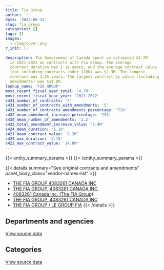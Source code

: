 ```yaml
---
title: Fia Group
author: ''
date: '2022-08-31'
slug: fia_group
categories: []
tags: []
images:
  - /img/cover.png
r_init: |-
  
description: The Government of Canada spent an estimated $4.7M
  in 2021-2022 on contracts with Fia Group. The average
  contract duration was 1.14 years, and the average contract value
  (not including contracts under $10k) was $2.3M. The longest
  contract was 3.15 years. The largest contract by value (including
  amendments) was $14.8M.
lookup_name: 'FIA GROUP'
most_recent_fiscal_year_total: '4.7M'
most_recent_fiscal_year_year: '2021-2022'
s431_number_of_contracts: '7'
s431_number_of_contracts_with_amendments: '5'
s431_number_of_contracts_amendments_percentage: '71%'
s432_mean_amendment_increase_percentage: '23%'
s434_mean_number_of_amendments: '2.2'
s433_total_amendment_increase_value: '2.4M'
s424_mean_duration: '1.14'
s421_mean_contract_value: '2.3M'
s425_max_duration: '3.15'
s422_max_contract_value: '14.8M'
---
```


<script src="/rmarkdown-libs/htmlwidgets/htmlwidgets.js"></script>
<link href="/rmarkdown-libs/datatables-css/datatables-crosstalk.css" rel="stylesheet" />
<script src="/rmarkdown-libs/datatables-binding/datatables.js"></script>
<script src="/rmarkdown-libs/jquery/jquery-3.6.0.min.js"></script>
<link href="/rmarkdown-libs/dt-core-bootstrap/css/dataTables.bootstrap.min.css" rel="stylesheet" />
<link href="/rmarkdown-libs/dt-core-bootstrap/css/dataTables.bootstrap.extra.css" rel="stylesheet" />
<script src="/rmarkdown-libs/dt-core-bootstrap/js/jquery.dataTables.min.js"></script>
<script src="/rmarkdown-libs/dt-core-bootstrap/js/dataTables.bootstrap.min.js"></script>
<link href="/rmarkdown-libs/crosstalk/css/crosstalk.min.css" rel="stylesheet" />
<script src="/rmarkdown-libs/crosstalk/js/crosstalk.min.js"></script>
<script src="/rmarkdown-libs/htmlwidgets/htmlwidgets.js"></script>
<link href="/rmarkdown-libs/datatables-css/datatables-crosstalk.css" rel="stylesheet" />
<script src="/rmarkdown-libs/datatables-binding/datatables.js"></script>
<script src="/rmarkdown-libs/jquery/jquery-3.6.0.min.js"></script>
<link href="/rmarkdown-libs/dt-core-bootstrap/css/dataTables.bootstrap.min.css" rel="stylesheet" />
<link href="/rmarkdown-libs/dt-core-bootstrap/css/dataTables.bootstrap.extra.css" rel="stylesheet" />
<script src="/rmarkdown-libs/dt-core-bootstrap/js/jquery.dataTables.min.js"></script>
<script src="/rmarkdown-libs/dt-core-bootstrap/js/dataTables.bootstrap.min.js"></script>
<link href="/rmarkdown-libs/crosstalk/css/crosstalk.min.css" rel="stylesheet" />
<script src="/rmarkdown-libs/crosstalk/js/crosstalk.min.js"></script>

{{< entity_summary_params >}}
{{< /entity_summary_params >}}

{{< details summary="See original contracts and amendments" panel_body_class="vendor-names-list" >}}
- [THE FIA GROUP 4083261 CANADA INC](https://search.open.canada.ca/en/ct/?sort=contract_value_f%20desc&page=1&search_text=%22THE%20FIA%20GROUP%204083261%20CANADA%20INC%22)
- [THE FIA GROUP, 4083261 CANADA INC.](https://search.open.canada.ca/en/ct/?sort=contract_value_f%20desc&page=1&search_text=%22THE%20FIA%20GROUP%2c%204083261%20CANADA%20INC.%22)
- [4083261 Canada Inc. (The FIA Group)](https://search.open.canada.ca/en/ct/?sort=contract_value_f%20desc&page=1&search_text=%224083261%20Canada%20Inc.%20%28The%20FIA%20Group%29%22)
- [THE FIA GROUP, 4083261 CANADA INC](https://search.open.canada.ca/en/ct/?sort=contract_value_f%20desc&page=1&search_text=%22THE%20FIA%20GROUP%2c%204083261%20CANADA%20INC%22)
- [THE FIA GROUP / LE GROUP FIA](https://search.open.canada.ca/en/ct/?sort=contract_value_f%20desc&page=1&search_text=%22THE%20FIA%20GROUP%20%2f%20LE%20GROUP%20FIA%22)
{{< /details >}}

## Departments and agencies

<div id="htmlwidget-1" style="width:100%;height:auto;" class="datatables html-widget"></div>
<script type="application/json" data-for="htmlwidget-1">{"x":{"style":"bootstrap","filter":"none","vertical":false,"data":[["<a href=\"/departments/ec/\">Environment and Climate Change Canada<\/a>","<a href=\"/departments/hc-sc/\">Health Canada<\/a>","<a href=\"/departments/rcmp-grc/\">Royal Canadian Mounted Police<\/a>"],[535224.37,184497.53,null],[59652.38,null,4247713.65],[129601.91,null,4698228.73],[null,null,4698228.73]],"container":"<table class=\"table table-striped table-hover row-border order-column display\">\n  <thead>\n    <tr>\n      <th>Department<\/th>\n      <th>2018-2019<\/th>\n      <th>2019-2020<\/th>\n      <th>2020-2021<\/th>\n      <th>2021-2022<\/th>\n    <\/tr>\n  <\/thead>\n<\/table>","options":{"order":[[4,"desc"]],"pageLength":10,"autoWidth":true,"columnDefs":[{"targets":1,"render":"function(data, type, row, meta) {\n    return type !== 'display' ? data : DTWidget.formatCurrency(data, \"$\", 2, 3, \",\", \".\", true, null);\n  }"},{"targets":2,"render":"function(data, type, row, meta) {\n    return type !== 'display' ? data : DTWidget.formatCurrency(data, \"$\", 2, 3, \",\", \".\", true, null);\n  }"},{"targets":3,"render":"function(data, type, row, meta) {\n    return type !== 'display' ? data : DTWidget.formatCurrency(data, \"$\", 2, 3, \",\", \".\", true, null);\n  }"},{"targets":4,"render":"function(data, type, row, meta) {\n    return type !== 'display' ? data : DTWidget.formatCurrency(data, \"$\", 2, 3, \",\", \".\", true, null);\n  }"},{"width":"16%","targets":[1,2,3,4]},{"className":"dt-right","targets":[1,2,3,4]}],"orderClasses":false}},"evals":["options.columnDefs.0.render","options.columnDefs.1.render","options.columnDefs.2.render","options.columnDefs.3.render"],"jsHooks":[]}</script>
<p class="text-right">
<a href="https://github.com/GoC-Spending/contracts-data/tree/main/data/out/vendors/fia_group/summary_by_fiscal_year_by_department.csv" class="source-data-link btn btn-link">View source data</a>
</p>

## Categories

<div id="htmlwidget-2" style="width:100%;height:auto;" class="datatables html-widget"></div>
<script type="application/json" data-for="htmlwidget-2">{"x":{"style":"bootstrap","filter":"none","vertical":false,"data":[["<a href=\"/categories/facilities_and_construction/\">Facilities and construction<\/a>"],[719721.9],[4307366.03],[4827830.63],[4698228.73]],"container":"<table class=\"table table-striped table-hover row-border order-column display\">\n  <thead>\n    <tr>\n      <th>Category<\/th>\n      <th>2018-2019<\/th>\n      <th>2019-2020<\/th>\n      <th>2020-2021<\/th>\n      <th>2021-2022<\/th>\n    <\/tr>\n  <\/thead>\n<\/table>","options":{"order":[[4,"desc"]],"dom":"t","pageLength":30,"autoWidth":true,"columnDefs":[{"targets":1,"render":"function(data, type, row, meta) {\n    return type !== 'display' ? data : DTWidget.formatCurrency(data, \"$\", 2, 3, \",\", \".\", true, null);\n  }"},{"targets":2,"render":"function(data, type, row, meta) {\n    return type !== 'display' ? data : DTWidget.formatCurrency(data, \"$\", 2, 3, \",\", \".\", true, null);\n  }"},{"targets":3,"render":"function(data, type, row, meta) {\n    return type !== 'display' ? data : DTWidget.formatCurrency(data, \"$\", 2, 3, \",\", \".\", true, null);\n  }"},{"targets":4,"render":"function(data, type, row, meta) {\n    return type !== 'display' ? data : DTWidget.formatCurrency(data, \"$\", 2, 3, \",\", \".\", true, null);\n  }"},{"width":"16%","targets":[1,2,3,4]},{"className":"dt-right","targets":[1,2,3,4]}],"orderClasses":false,"lengthMenu":[10,25,30,50,100]}},"evals":["options.columnDefs.0.render","options.columnDefs.1.render","options.columnDefs.2.render","options.columnDefs.3.render"],"jsHooks":[]}</script>
<p class="text-right">
<a href="https://github.com/GoC-Spending/contracts-data/tree/main/data/out/vendors/fia_group/summary_by_fiscal_year_by_category.csv" class="source-data-link btn btn-link">View source data</a>
</p>
